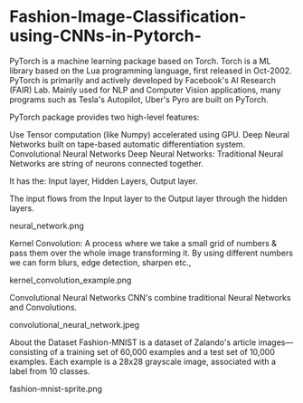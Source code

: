 # Fashion-Image-Classification-using-CNNs-in-Pytorch-

PyTorch is a machine learning package based on Torch.
Torch is a ML library based on the Lua programming language, first released in Oct-2002.
PyTorch is primarily and actively developed by Facebook's AI Research (FAIR) Lab.
Mainly used for NLP and Computer Vision applications, many programs such as Tesla's Autopilot, Uber's Pyro are built on PyTorch.

PyTorch package provides two high-level features:

Use Tensor computation (like Numpy) accelerated using GPU.
Deep Neural Networks built on tape-based automatic differentiation system.
Convolutional Neural Networks
Deep Neural Networks: Traditional Neural Networks are string of neurons connected together.

It has the: Input layer, Hidden Layers, Output layer.

The input flows from the Input layer to the Output layer through the hidden layers.

neural_network.png

Kernel Convolution: A process where we take a small grid of numbers & pass them over the whole image transforming it. By using different numbers we can form blurs, edge detection, sharpen etc.,

kernel_convolution_example.png

Convolutional Neural Networks CNN's combine traditional Neural Networks and Convolutions.

convolutional_neural_network.jpeg

About the Dataset
Fashion-MNIST is a dataset of Zalando's article images—consisting of a training set of 60,000 examples and a test set of 10,000 examples. Each example is a 28x28 grayscale image, associated with a label from 10 classes.

fashion-mnist-sprite.png

